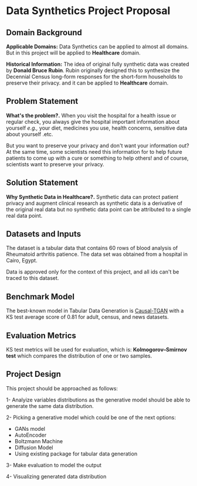# Data Synthetics Project Proposal

## Domain Background

**Applicable Domains:** Data Synthetics can be applied to almost all domains. But in this project will be applied to **Healthcare** domain.

**Historical Information:** The idea of original fully synthetic data was created by **Donald Bruce Rubin**. Rubin originally designed this to synthesize the Decennial Census long-form responses for the short-form households to preserve their privacy. and it can be applied to **Healthcare** domain.

## Problem Statement

**What's the problem?.** When you visit the hospital for a health issue or regular check, you always give the hospital important information about yourself *e.g.,* your diet, medicines you use, health concerns, sensitive data about yourself .etc.

But you want to preserve your privacy and don't want your information out? At the same time, some scientists need this information for to help future patients to come up with a cure or something to help others! and of course, scientists want to preserve your privacy.

## Solution Statement

**Why Synthetic Data in Healthcare?.** Synthetic data can protect patient privacy and augment clinical research as synthetic data is a derivative of the original real data but no synthetic data point can be attributed to a single real data point.

## Datasets and Inputs

The dataset is a tabular data that contains 60 rows of blood analysis of Rheumatoid arthritis patience. The data set was obtained from a hospital in Cairo, Egypt.

Data is approved only for the context of this project, and all ids can't be traced to this dataset.

## Benchmark Model

The best-known model in Tabular Data Generation is [Causal-TGAN](https://arxiv.org/pdf/2104.10680v1.pdf) with a KS test average score of 0.81 for adult, census, and news datasets.

## Evaluation Metrics

KS test metrics will be used for evaluation, which is: **Kolmogorov–Smirnov test** which compares the distribution of one or two samples.

## Project Design

This project should be approached as follows:

1- Analyize variables distributions as the generative model should be able to generate the same data distribution.

2- Picking a generative model which could be one of the next options:

* GANs model
* AutoEncoder
* Boltzmann Machine
* Diffusion Model
* Using existing package for tabular data generation

3- Make evaluation to model the output

4- Visualizing generated data distribution

